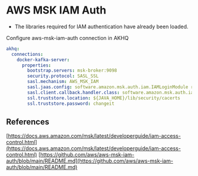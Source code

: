 # AWS MSK IAM Auth

* The libraries required for IAM authentication have already been loaded.

Configure aws-msk-iam-auth connection in AKHQ

```yaml
akhq:
  connections:
    docker-kafka-server:
      properties:
        bootstrap.servers: msk-broker:9098
        security.protocol: SASL_SSL
        sasl.mechanism: AWS_MSK_IAM
        sasl.jaas.config: software.amazon.msk.auth.iam.IAMLoginModule required awsDebugCreds=true;
        sasl.client.callback.handler.class: software.amazon.msk.auth.iam.IAMClientCallbackHandler
        ssl.truststore.location: ${JAVA_HOME}/lib/security/cacerts
        ssl.truststore.password: changeit
```

## References
[https://docs.aws.amazon.com/msk/latest/developerguide/iam-access-control.html](https://docs.aws.amazon.com/msk/latest/developerguide/iam-access-control.html)
[https://github.com/aws/aws-msk-iam-auth/blob/main/README.md](https://github.com/aws/aws-msk-iam-auth/blob/main/README.md)
